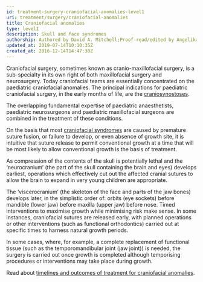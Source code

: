 ```yaml
---
id: treatment-surgery-craniofacial-anomalies-level1
uri: treatment/surgery/craniofacial-anomalies
title: Craniofacial anomalies
type: level1
description: Skull and face syndromes
authorship: Authored by David A. Mitchell;Proof-read/edited by Angelika Sebald
updated_at: 2019-07-14T10:10:35Z
created_at: 2016-12-14T14:47:30Z
---
```


<p>Craniofacial surgery, sometimes known as cranio-maxillofacial
    surgery, is a sub-specialty in its own right of both maxillofacial
    surgery and neurosurgery. Today craniofacial teams are essentially
    concentrated on the paediatric craniofacial anomalies. The
    principal indications for paediatric craniofacial surgery,
    in the early months of life, are the <a href="/diagnosis/a-z/craniofacial-anomalies/detailed">craniosynostoses</a>.</p>
<p>The overlapping fundamental expertise of paediatric anaesthetists,
    paediatric neurosurgeons and paediatric maxillofacial surgeons
    are combined in the treatment of these conditions.</p>
<p>On the basis that most <a href="/diagnosis/a-z/craniofacial-anomalies/detailed">craniofacial syndromes</a>    are caused by premature suture fusion, or failure to develop,
    or even absence of growth site, it is intuitive that suture
    release to permit conventional growth at a time that will
    be most likely to allow conventional growth is the basis
    of treatment.</p>
<p>As compression of the contents of the skull is potentially lethal
    and the ‘neurocranium’ (the part of the skull containing
    the brain and eyes) develops earliest, operations which effectively
    cut out the affected cranial sutures to allow the brain to
    expand in very young children are appropriate.</p>
<p>The ‘viscerocranium’ (the skeleton of the face and parts of the
    jaw bones) develops later, in the simplistic order of: orbits
    (eye sockets) before mandible (lower jaw) before maxilla
    (upper jaw) before nose. Timed interventions to maximise
    growth while minimising risk make sense. In some instances,
    craniofacial sutures are released early, with planned operations
    or other interventions (such as functional orthodontics)
    carried out at specific times to harness natural growth periods.</p>
<p>In some cases, where, for example, a complete replacement of
    functional tissue (such as the temporomandibular joint (jaw
    joint)) is needed, the surgery is carried out once growth
    is completed although temporising procedures or interventions
    may take place during growth.</p>
<aside>
    <p>Read about <a href="/treatment/timelines/craniofacial-anomalies">timelines and outcomes of treatment for craniofacial anomalies</a>.</p>
</aside>
